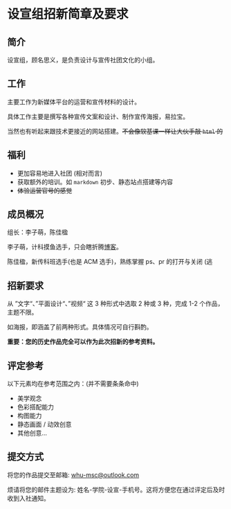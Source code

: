 # 设宣组招新简章及要求

## 简介

设宣组，顾名思义，是负责设计与宣传社团文化的小组。

## 工作

主要工作为新媒体平台的运营和宣传材料的设计。

具体工作主要是撰写各种宣传文案和设计、制作宣传海报，易拉宝。

当然也有听起来跟技术更接近的网站搭建。~~不会像软基课一样让大伙手敲 `html` 的~~

## 福利

- 更加容易地进入社团 (相对而言)
- 获取额外的培训。如 `markdown` 初步、静态站点搭建等内容
- ~~体验运营官号的感觉~~

## 成员概况

组长：李子萌，陈佳楹

李子萌，计科摸鱼选手，只会瞎折腾[博客](https://immengzi.wiki/)。

陈佳楹，新传科班选手(也是 ACM 选手)，熟练掌握 ps、pr 的打开与关闭 (逃

## 招新要求

从 ”文字“、”平面设计“、”视频“ 这 3 种形式中选取 2 种或 3 种，完成 1-2 个作品，主题不限。

如海报，即涵盖了前两种形式。具体情况可自行斟酌。

**重要：您的历史作品完全可以作为此次招新的参考资料。**

## 评定参考

以下元素均在参考范围之内：(并不需要条条命中)

- 美学观念
- 色彩搭配能力
- 构图能力
- 静态画面 / 动效创意
- 其他创意...

## 提交方式

将您的作品提交至邮箱: whu-msc@outlook.com

烦请将您的邮件主题设为: 姓名-学院-设宣-手机号。这将方便您在通过评定后及时收到入社通知。

